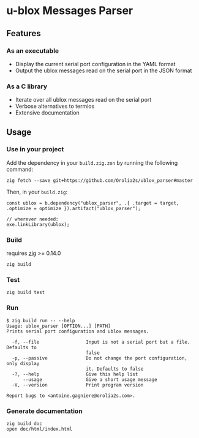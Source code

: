 # u-blox Messages Parser

## Features

### As an executable

 - Display the current serial port configuration in the YAML format
 - Output the ublox messages read on the serial port in the JSON format

### As a C library

 - Iterate over all ublox messages read on the serial port
 - Verbose alternatives to termios
 - Extensive documentation

## Usage

### Use in your project

Add the dependency in your `build.zig.zon` by running the following command:
```shell
zig fetch --save git+https://github.com/Orolia2s/ublox_parser#master
```

Then, in your `build.zig`:
```zig
const ublox = b.dependency("ublox_parser", .{ .target = target, .optimize = optimize }).artifact("ublox_parser");

// wherever needed:
exe.linkLibrary(ublox);
```

### Build

requires [zig](https://ziglang.org/download/) >= 0.14.0

```shell
zig build
```

### Test

```shell
zig build test
```

### Run

```console
$ zig build run -- --help
Usage: ublox_parser [OPTION...] [PATH]
Prints serial port configuration and ublox messages.

  -f, --file                 Input is not a serial port but a file. Defaults to
                             false
  -p, --passive              Do not change the port configuration, only display
                             it. Defaults to false
  -?, --help                 Give this help list
      --usage                Give a short usage message
  -V, --version              Print program version

Report bugs to <antoine.gagniere@orolia2s.com>.
```

### Generate documentation

```shell
zig build doc
open doc/html/index.html
```
